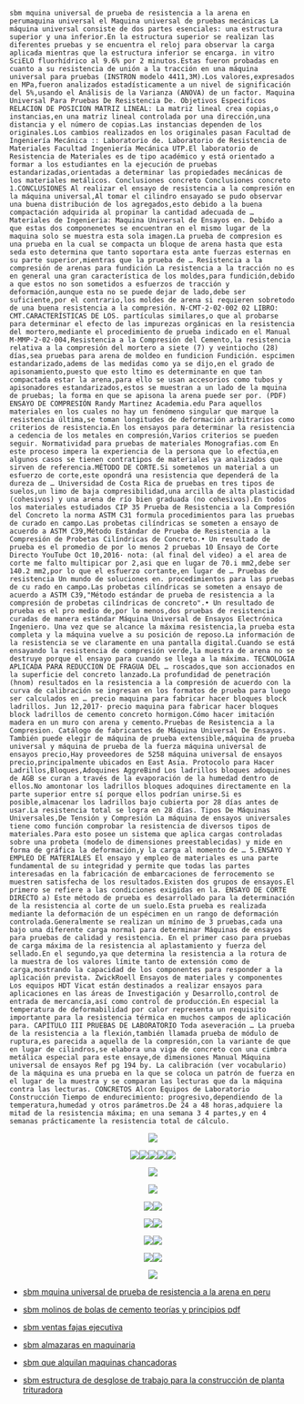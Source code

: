 
```
sbm mquina universal de prueba de resistencia a la arena en perumaquina universal el Maquina universal de pruebas mecánicas La máquina universal consiste de dos partes esenciales: una estructura superior y una inferior.En la estructura superior se realizan las diferentes pruebas y se encuentra el reloj para observar la carga aplicada mientras que la estructura inferior se encarga. in vitro SciELO fluorhídrico al 9.6% por 2 minutos.Estas fueron probadas en cuanto a su resistencia de unión a la tracción en una máquina universal para pruebas (INSTRON modelo 4411,3M).Los valores,expresados en MPa,fueron analizados estadísticamente a un nivel de significación del 5%,usando el Análisis de la Varianza (ANOVA) de un factor. Maquina Universal Para Pruebas De Resistencia De. Objetivos Especificos RELACION DE POSICION MATRIZ LINEAL: La matriz lineal crea copias,o instancias,en una matriz lineal controlada por una dirección,una distancia y el número de copias.Las instancias dependen de los originales.Los cambios realizados en los originales pasan Facultad de Ingeniería Mecánica :: Laboratorio de. Laboratorio de Resistencia de Materiales Facultad Ingeniería Mecánica UTP.El laboratorio de Resistencia de Materiales es de tipo académico y está orientado a formar a los estudiantes en la ejecución de pruebas estandarizadas,orientadas a determinar las propiedades mecánicas de los materiales metálicos. Conclusiones concreto Conclusiones concreto 1.CONCLUSIONES Al realizar el ensayo de resistencia a la compresión en la máquina universal,Al tomar el cilindro ensayado se pudo observar una buena distribución de los agregados,esto debido a la buena compactación adquirida al propinar la cantidad adecuada de … Materiales de Ingenieria: Maquina Universal de Ensayos en. Debido a que estas dos componenetes se encuentran en el mismo lugar de la maquina solo se muestra esta sola imagen.La prueba de compresion es una prueba en la cual se compacta un bloque de arena hasta que esta seda esto determina que tanto soportara esta ante fuerzas esternas en su parte superior,mientras que la prueba de … Resistencia a la compresión de arenas para fundición La resistencia a la tracción no es en general una gran característica de los moldes,para fundición,debido a que estos no son sometidos a esfuerzos de tracción y deformación,aunque esta no se puede dejar de lado,debe ser suficiente,por el contrario,los moldes de arena si requieren sobretodo de una buena resistencia a la compresión. N·CMT·2·02·002 02 LIBRO: CMT.CARACTERÍSTICAS DE LOS. partículas similares,o que al probarse para determinar el efecto de las impurezas orgánicas en la resistencia del mortero,mediante el procedimiento de prueba indicado en el Manual M·MMP·2·02·004,Resistencia a la Compresión del Cemento,la resistencia relativa a la compresión del mortero a siete (7) y veintiocho (28) días,sea pruebas para arena de moldeo en fundicion Fundición. espcimen estandarizado,adems de las medidas como ya se dijo,en el grado de apisonamiento,puesto que esto ltimo es determinante en que tan compactada estar la arena,para ello se usan accesorios como tubos y apisonadores estandarizados,estos se muestran a un lado de la mquina de pruebas; la forma en que se apisona la arena puede ser por. (PDF) ENSAYO DE COMPRESIÓN Randy Martinez Academia.edu Para aquellos materiales en los cuales no hay un fenómeno singular que marque la resistencia última,se toman longitudes de deformación arbitrarios como criterios de resistencia.En los ensayos para determinar la resistencia a cedencia de los metales en compresión,Varios criterios se pueden seguir. Normatividad para pruebas de materiales Monografias.com En este proceso impera la experiencia de la persona que lo efectúa,en algunos casos se tienen contratipos de materiales ya analizados que sirven de referencia.MÉTODO DE CORTE.Si sometemos un material a un esfuerzo de corte,este opondrá una resistencia que dependerá de la dureza de … Universidad de Costa Rica de pruebas en tres tipos de suelos,un limo de baja compresibilidad,una arcilla de alta plasticidad (cohesivos) y una arena de río bien graduada (no cohesivos).En todos los materiales estudiados CIP 35 Prueba de Resistencia a la Compresión del Concreto la norma ASTM C31 formula procedimientos para las pruebas de curado en campo.Las probetas cilíndricas se someten a ensayo de acuerdo a ASTM C39,Método Estándar de Prueba de Resistencia a la Compresión de Probetas Cilíndricas de Concreto.• Un resultado de prueba es el promedio de por lo menos 2 pruebas 10 Ensayo de Corte Directo YouTube Oct 10,2016· nota: (al final del video) a el area de corte me falto multipicar por 2,asi que en lugar de 70.i mm2,debe ser 140.2 mm2,por lo que el esfuerzo cortante,en lugar de … Pruebas de resistencia Un mundo de soluciones en. procedimientos para las pruebas de cu rado en campo.Las probetas cilíndricas se someten a ensayo de acuerdo a ASTM C39,"Método estándar de prueba de resistencia a la compresión de probetas cilíndricas de concreto".• Un resultado de prueba es el pro medio de,por lo menos,dos pruebas de resistencia curadas de manera estándar Máquina Universal de Ensayos Electrónica Ingeniero. Una vez que se alcance la máxima resistencia,la prueba esta completa y la máquina vuelve a su posición de reposo.La información de la resistencia se ve claramente en una pantalla digital.Cuando se está ensayando la resistencia de compresión verde,la muestra de arena no se destruye porque el ensayo para cuando se llega a la máxima. TECNOLOGIA APLICADA PARA REDUCCION DE FRAGUA DEL … roscados,que son accionados en la superficie del concreto lanzado.La profundidad de penetración (hnom) resultados en la resistencia a la compresión de acuerdo con la curva de calibración se ingresan en los formatos de prueba para luego ser calculados en … precio maquina para fabricar hacer bloques block ladrillos. Jun 12,2017· precio maquina para fabricar hacer bloques block ladrillos de cemento concreto hormigon.Cómo hacer imitación madera en un muro con arena y cemento.Pruebas de Resistencia a la Compresion. Catálogo de fabricantes de Máquina Universal De Ensayos. También puede elegir de máquina de prueba extensible,máquina de prueba universal y máquina de prueba de la fuerza máquina universal de ensayos precio,Hay proveedores de 5258 máquina universal de ensayos precio,principalmente ubicados en East Asia. Protocolo para Hacer Ladrillos,Bloques,Adoquines AggreBind Los ladrillos bloques adoquines de AGB se curan a través de la evaporación de la humedad dentro de ellos.No amontonar los ladrillos bloques adoquines directamente en la parte superior entre sí porque ellos podrían unirse.Si es posible,almacenar los ladrillos bajo cubierta por 28 días antes de usar.La resistencia total se logra en 28 días. Tipos De Máquinas Universales,De Tensión y Compresión La máquina de ensayos universales tiene como función comprobar la resistencia de diversos tipos de materiales.Para esto posee un sistema que aplica cargas controladas sobre una probeta (modelo de dimensiones preestablecidas) y mide en forma de gráfica la deformación,y la carga al momento de … 5.ENSAYO Y EMPLEO DE MATERIALES El ensayo y empleo de materiales es una parte fundamental de su integridad y permite que todas las partes interesadas en la fabricación de embarcaciones de ferrocemento se muestren satisfecha de los resultados.Existen dos grupos de ensayos.El primero se refiere a las condiciones exigidas en la. ENSAYO DE CORTE DIRECTO a) Este método de prueba es desarrollado para la determinación de la resistencia al corte de un suelo.Esta prueba es realizada mediante la deformación de un espécimen en un rango de deformación controlada.Generalmente se realizan un mínimo de 3 pruebas,cada una bajo una diferente carga normal para determinar Máquinas de ensayos para pruebas de calidad y resistencia. En el primer caso para pruebas de carga máxima de la resistencia al aplastamiento y fuerza del sellado.En el segundo,ya que determina la resistencia a la rotura de la muestra de los valores límite tanto de extensión como de carga,mostrando la capacidad de los componentes para responder a la aplicación prevista. ZwickRoell Ensayos de materiales y componentes Los equipos HDT Vicat están destinados a realizar ensayos para aplicaciones en las áreas de Investigación y Desarrollo,control de entrada de mercancía,así como control de producción.En especial la temperatura de deformabilidad por calor representa un requisito importante para la resistencia térmica en muchos campos de aplicación para. CAPÍTULO III PRUEBAS DE LABORATORIO Toda aseveración … La prueba de la resistencia a la flexión,también llamada prueba de módulo de ruptura,es parecida a aquella de la compresión,con la variante de que en lugar de cilindros,se elabora una viga de concreto con una cimbra metálica especial para este ensaye,de dimensiones Manual Máquina universal de ensayos Ref pg 194 by. La calibración (ver vocabulario) de la máquina es una prueba en la que se coloca un patrón de fuerza en el lugar de la muestra y se comparan las lecturas que da la máquina contra las lecturas. CONCRETOS Alcon Equipos de Laboratorio Construcción Tiempo de endurecimiento: progresivo,dependiendo de la temperatura,humedad y otros parámetros.De 24 a 48 horas,adquiere la mitad de la resistencia máxima; en una semana 3 4 partes,y en 4 semanas prácticamente la resistencia total de cálculo. 
```

<div align="center">

<a href="https://es-crusher.shibang-china.com/github&k=sbm+mquina+universal+de+prueba+de+resistencia+a+la+arena+en+peru"><img src="https://static.shibang-china.com/es/crusher/logo.jpg"></a>

<a href="https://es-crusher.shibang-china.com/github&k=sbm+mquina+universal+de+prueba+de+resistencia+a+la+arena+en+peru"><img src="https://static.shibang-china.com/es/crusher/index.jpg"></a><a href="https://es-crusher.shibang-china.com/material.htmlgithub&k=sbm+mquina+universal+de+prueba+de+resistencia+a+la+arena+en+peru"><img src="https://static.shibang-china.com/es/crusher/material.jpg"></a><a href="https://es-crusher.shibang-china.com/application.htmlgithub&k=sbm+mquina+universal+de+prueba+de+resistencia+a+la+arena+en+peru"><img src="https://static.shibang-china.com/es/crusher/application.jpg"></a><a href="https://es-crusher.shibang-china.com/aboutus.htmlgithub&k=sbm+mquina+universal+de+prueba+de+resistencia+a+la+arena+en+peru"><img src="https://static.shibang-china.com/es/crusher/aboutus.jpg"></a><a href="https://es-crusher.shibang-china.com/contact.htmlgithub&k=sbm+mquina+universal+de+prueba+de+resistencia+a+la+arena+en+peru"><img src="https://static.shibang-china.com/es/crusher/contact.jpg"></a>

<a href="https://es-crusher.shibang-china.com/github&k=sbm+mquina+universal+de+prueba+de+resistencia+a+la+arena+en+peru"><img src="https://static.shibang-china.com/es/crusher/banner.jpg"></a>

<a href="https://swt.shibang-china.com/github&k=sbm+mquina+universal+de+prueba+de+resistencia+a+la+arena+en+peru"><img src="https://static.shibang-china.com/es/crusher/text.jpg"></a>

<a href="https://swt.shibang-china.com/github&k=sbm+mquina+universal+de+prueba+de+resistencia+a+la+arena+en+peru"><img src="https://static.shibang-china.com/es/crusher/chat.jpg"></a><a href="https://es-crusher.shibang-china.com/contact.htmlgithub&k=sbm+mquina+universal+de+prueba+de+resistencia+a+la+arena+en+peru"><img src="https://static.shibang-china.com/es/crusher/message.jpg"></a>

<a href="https://es-crusher.shibang-china.com/products/pe.htmlgithub&k=sbm+mquina+universal+de+prueba+de+resistencia+a+la+arena+en+peru"><img src="https://static.shibang-china.com/es/crusher/pe.jpg"></a><a href="https://es-crusher.shibang-china.com/products/pf.htmlgithub&k=sbm+mquina+universal+de+prueba+de+resistencia+a+la+arena+en+peru"><img src="https://static.shibang-china.com/es/crusher/pf.jpg"></a>

<a href="https://es-crusher.shibang-china.com/products/hpt.htmlgithub&k=sbm+mquina+universal+de+prueba+de+resistencia+a+la+arena+en+peru"><img src="https://static.shibang-china.com/es/crusher/hpt.jpg"></a><a href="https://es-crusher.shibang-china.com/products/vsi.htmlgithub&k=sbm+mquina+universal+de+prueba+de+resistencia+a+la+arena+en+peru"><img src="https://static.shibang-china.com/es/crusher/vsi.jpg"></a>

<a href="https://es-crusher.shibang-china.com/products/klv.htmlgithub&k=sbm+mquina+universal+de+prueba+de+resistencia+a+la+arena+en+peru"><img src="https://static.shibang-china.com/es/crusher/klv.jpg"></a><a href="https://es-crusher.shibang-china.com/products/portable.htmlgithub&k=sbm+mquina+universal+de+prueba+de+resistencia+a+la+arena+en+peru"><img src="https://static.shibang-china.com/es/crusher/portable.jpg"></a>

<a href="https://swt.shibang-china.com/github&k=sbm+mquina+universal+de+prueba+de+resistencia+a+la+arena+en+peru"><img src="https://static.shibang-china.com/es/crusher/case.jpg"></a>

</div>


* [sbm mquina universal de prueba de resistencia a la arena en peru](sbm%20mquina%20universal%20de%20prueba%20de%20resistencia%20a%20la%20arena%20en%20peru.md)

* [sbm molinos de bolas de cemento teorías y principios pdf](sbm%20molinos%20de%20bolas%20de%20cemento%20teor%C3%ADas%20y%20principios%20pdf.md)

* [sbm ventas fajas ejecutiva](sbm%20ventas%20fajas%20ejecutiva.md)

* [sbm almazaras en maquinaria](sbm%20almazaras%20en%20maquinaria.md)

* [sbm que alquilan maquinas chancadoras](sbm%20que%20alquilan%20maquinas%20chancadoras.md)

* [sbm estructura de desglose de trabajo para la construcción de planta trituradora](sbm%20estructura%20de%20desglose%20de%20trabajo%20para%20la%20construcci%C3%B3n%20de%20planta%20trituradora.md)